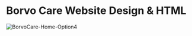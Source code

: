 # Borvo Care Website Design & HTML
![BorvoCare-Home-Option4](https://user-images.githubusercontent.com/54796542/73449180-e40af200-4362-11ea-8e84-360d1c61d030.jpg)
